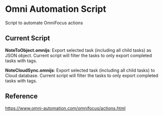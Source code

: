 # Omni Automation Script

Script to automate OmniFocus actions

## Current Script

**NoteToObject.omnijs**: Export selected task (including all child tasks) as JSON object. Current script will filter the tasks to only export completed tasks with tags.

**NoteCloudSync.omnijs**: Export selected task (including all child tasks) to Cloud database. Current script will filter the tasks to only export completed tasks with tags.

## Reference

https://www.omni-automation.com/omnifocus/actions.html
